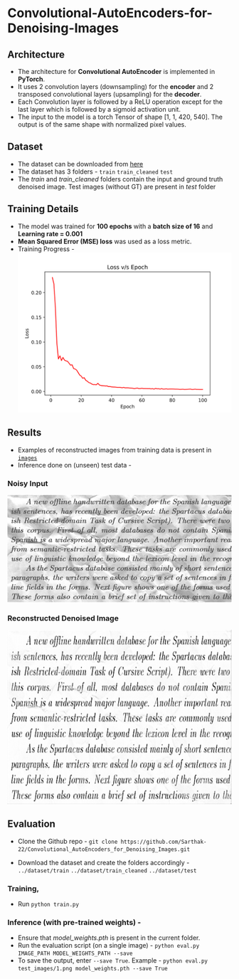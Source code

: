 # Convolutional-AutoEncoders-for-Denoising-Images

## Architecture 
* The architecture for **Convolutional AutoEncoder** is implemented in **PyTorch**. 
* It uses 2 convolution layers (downsampling) for the **encoder** and 2 transposed convolutional layers (upsampling) for the **decoder**.
* Each Convolution layer is followed by a ReLU operation except for the last layer which is followed by a sigmoid activation unit.
* The input to the model is a torch Tensor of shape [1, 1, 420, 540]. The output is of the same shape with normalized pixel values.


## Dataset
* The dataset can be downloaded from [here](https://www.kaggle.com/c/denoising-dirty-documents/data)
* The dataset has 3 folders - 
`train`
`train_cleaned`
`test`
* The _train_ and _train_cleaned_ folders contain the input and ground truth denoised image. Test images (without GT) are present in _test_ folder

## Training Details
* The model was trained for __100 epochs__ with a __batch size of 16__ and __Learning rate = 0.001__
* __Mean Squared Error (MSE) loss__ was used as a loss metric.
* Training Progress - 
![image](https://github.com/Sarthak-22/Convolutional_AutoEncoders_for_Denoising_Images/blob/main/images/training_loss.svg)

## Results
* Examples of reconstructed images from training data is present in [`images`](https://github.com/Sarthak-22/Convolutional_AutoEncoders_for_Denoising_Images/tree/main/images)
* Inference done on (unseen) test data - 

### Noisy Input
![image](https://github.com/Sarthak-22/Convolutional_AutoEncoders_for_Denoising_Images/blob/main/test_images/1.png)

### Reconstructed Denoised Image
![image](https://github.com/Sarthak-22/Convolutional_AutoEncoders_for_Denoising_Images/blob/main/images/test_result_1.png)



## Evaluation
* Clone the Github repo -
`git clone https://github.com/Sarthak-22/Convolutional_AutoEncoders_for_Denoising_Images.git`

* Download the dataset and create the folders accordingly - 
`../dataset/train`
`../dataset/train_cleaned`
`../dataset/test`

### Training,
* Run
`python train.py`

### Inference (with pre-trained weights) - 
* Ensure that _model_weights.pth_ is present in the current folder. 
* Run the evaluation script (on a single image) - 
`python eval.py IMAGE_PATH MODEL_WEIGHTS_PATH --save`
* To save the output, enter `--save True`. Example - 
`python eval.py test_images/1.png model_weights.pth --save True`










